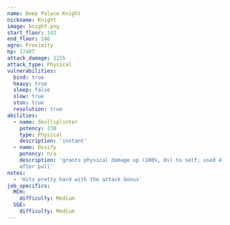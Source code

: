 ```yaml
---
name: Deep Palace Knight
nickname: Knight
image: knight.png
start_floor: 142
end_floor: 146
agro: Proximity
hp: 17487
attack_damage: 1155
attack_type: Physical
vulnerabilities:
  bind: true
  heavy: true
  sleep: false
  slow: true
  stun: true
  resolution: true
abilities:
  - name: Skullsplinter
    potency: 130
    type: Physical
    description: 'instant'
  - name: Ossify
    potency: n/a
    description: 'grants physical damage up (100%, 8s) to self; used 41 seconds
    after pull'
notes:
  - 'Hits pretty hard with the attack bonus'
job_specifics:
  MCH:
    difficulty: Medium
  SGE:
    difficulty: Medium
---
```

